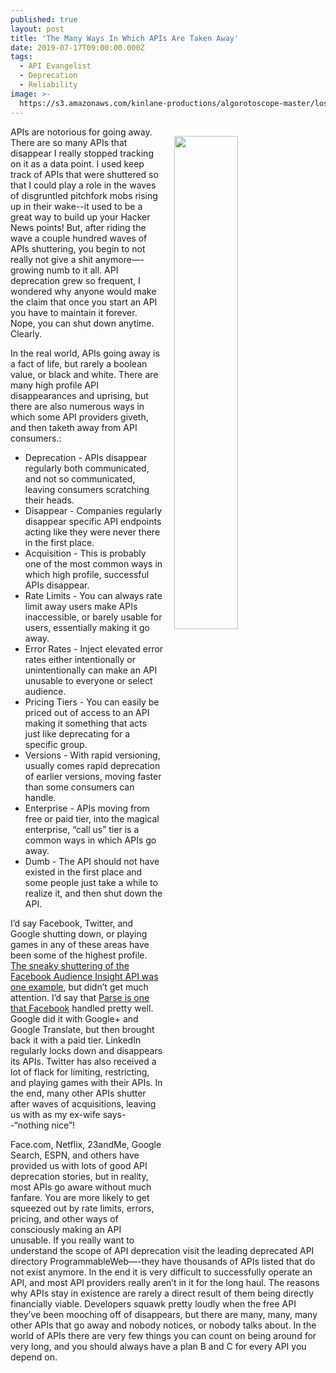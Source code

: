 ```yaml
---
published: true
layout: post
title: 'The Many Ways In Which APIs Are Taken Away'
date: 2019-07-17T09:00:00.000Z
tags:
  - API Evangelist
  - Deprecation
  - Reliability
image: >-
  https://s3.amazonaws.com/kinlane-productions/algorotoscope-master/lost-angeles-downtown-freeway-los-angeles-downtow-freeway-copper-circuit-2.jpg
---
```

<img src="{{ page.image }}" width="45%" align="right" style="padding: 15px;" />
APIs are notorious for going away. There are so many APIs that disappear I really stopped tracking on it as a data point. I used keep track of APIs that were shuttered so that I could play a role in the waves of disgruntled pitchfork mobs rising up in their wake--it used to be a great way to build up your Hacker News points! But, after riding the wave a couple hundred waves of APIs shuttering, you begin to not really not give a shit anymore—-growing numb to it all. API deprecation grew so frequent, I wondered why anyone would make the claim that once you start an API you have to maintain it forever. Nope, you can shut down anytime. Clearly.

In the real world, APIs going away is a fact of life, but rarely a boolean value, or black and white. There are many high profile API disappearances and uprising, but there are also numerous ways in which some API providers giveth, and then taketh away from API consumers.:

- Deprecation - APIs disappear regularly both communicated, and not so communicated, leaving consumers scratching their heads.
- Disappear - Companies regularly disappear specific API endpoints acting like they were never there in the first place.
- Acquisition - This is probably one of the most common ways in which high profile, successful APIs disappear.
- Rate Limits - You can always rate limit away users make APIs inaccessible, or barely usable for users, essentially making it go away.
- Error Rates - Inject elevated error rates either intentionally or unintentionally can make an API unusable to everyone or select audience.
- Pricing Tiers - You can easily be priced out of access to an API making it something that acts just like deprecating for a specific group.
- Versions - With rapid versioning, usually comes rapid deprecation of earlier versions, moving faster than some consumers can handle.
- Enterprise - APIs moving from free or paid tier, into the magical enterprise, “call us” tier is a common ways in which APIs go away.
- Dumb - The API should not have existed in the first place and some people just take a while to realize it, and then shut down the API.

I’d say Facebook, Twitter, and Google shutting down, or playing games in any of these areas have been some of the highest profile. [The sneaky shuttering of the Facebook Audience Insight API was one example](http://apievangelist.com/2017/12/04/facebook-quietly-deprecates-the-audience-insight-api-used-to-automate-targeting-during-the-election/), but didn’t get much attention. I’d say that [Parse is one that Facebook](http://apievangelist.com/2017/03/28/i-think-the-parse-twitter-page-sums-it-up-pretty-well/) handled pretty well. Google did it with Google+ and Google Translate, but then brought back it with a paid tier. LinkedIn regularly locks down and disappears its APIs. Twitter has also received a lot of flack for limiting, restricting, and playing games with their APIs. In the end, many other APIs shutter after waves of acquisitions, leaving us with as my ex-wife says--“nothing nice”!

Face.com, Netflix, 23andMe, Google Search, ESPN, and others have provided us with lots of good API deprecation stories, but in reality, most APIs go aware without much fanfare. You are more likely to get squeezed out by rate limits, errors, pricing, and other ways of consciously making an API unusable. If you really want to understand the scope of API deprecation visit the leading deprecated API directory ProgrammableWeb—-they have thousands of APIs listed that do not exist anymore. In the end it is very difficult to successfully operate an API, and most API providers really aren’t in it for the long haul. The reasons why APIs stay in existence are rarely a direct result of them being directly financially viable. Developers squawk pretty loudly when the free API they’ve been mooching off of disappears, but there are many, many, many other APIs that go away and nobody notices, or nobody talks about. In the world of APIs there are very few things you can count on being around for very long, and you should always have a plan B and C for every API you depend on.
